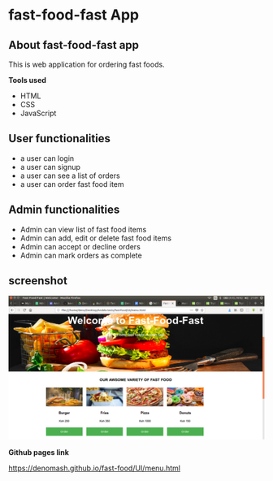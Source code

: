 # fast-food-fast App

## About fast-food-fast app
This is web application for ordering fast foods.

**Tools used**
* HTML
* CSS
* JavaScript

## User functionalities
* a user can login
* a user can signup
* a user can see a list of orders
* a user can order fast food item

## Admin functionalities
* Admin can view list of fast food items
* Admin can add, edit or delete fast food items
* Admin can accept or decline orders
* Admin can mark orders as complete

## screenshot
![showcase](./static/img/showcase.png)

**Github pages link**

https://denomash.github.io/fast-food/UI/menu.html
